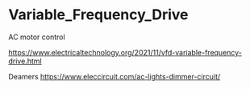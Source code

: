 # Variable_Frequency_Drive
AC motor control

https://www.electricaltechnology.org/2021/11/vfd-variable-frequency-drive.html

Deamers
https://www.eleccircuit.com/ac-lights-dimmer-circuit/

